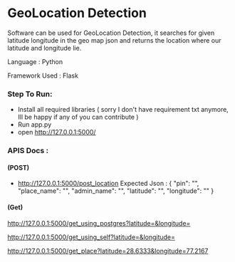 # GeoLocation Detection
Software can be used for GeoLocation Detection, it searches for given latitude longitude in the geo map json and returns the location where our latitude and longitude lie.

Language : Python

Framework Used :
Flask

### Step To Run:
- Install all required libraries ( sorry I don't have requirement txt anymore, Ill be happy if any of you can contribute )
- Run app.py
- open http://127.0.0.1:5000/


### APIS Docs :

#### (POST)
- http://127.0.0.1:5000/post_location
Expected Json :
{ "pin": "", "place_name": "", "admin_name": "", "latitude": "", "longitude": "" }

#### (Get)
http://127.0.0.1:5000/get_using_postgres?latitude=&longitude=

http://127.0.0.1:5000/get_using_self?latitude=&longitude=

http://127.0.0.1:5000/get_place?latitude=28.6333&longitude=77.2167
